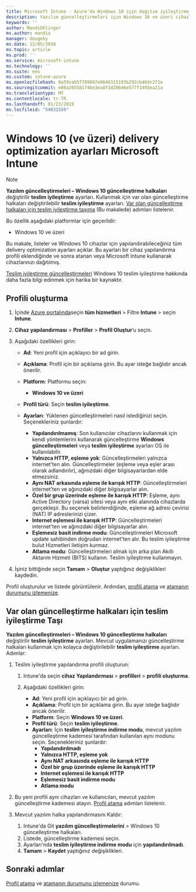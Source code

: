 ```yaml
---
title: Microsoft Intune - Azure'da Windows 10 için dağıtım iyileştirme ayarlarını | Microsoft Docs
description: Yazılım güncelleştirmeleri için Windows 10 ve üzeri cihazlar ile kullanılabilir teslimat iyileştirme bulut hizmetlerini kullanarak cihazlarınızı nasıl teslim edildiğini yapılandırın. Intune, internet'ten güncelleştirmeleri yüklemek için bir cihaz yapılandırma profili oluşturma. Ayrıca var olan güncelleştirme halkaları teslim iyileştirme profiliyle nasıl değiştirileceğini bakın.
keywords: ''
author: MandiOhlinger
ms.author: mandia
manager: dougeby
ms.date: 12/05/2018
ms.topic: article
ms.prod: ''
ms.service: microsoft-intune
ms.technology: ''
ms.suite: ems
ms.custom: intune-azure
ms.openlocfilehash: 0a59cab5f709897e064b315193b292cb46dc2f2e
ms.sourcegitcommit: e08a26558174be3ea8f3d20646e577f1493ea21a
ms.translationtype: MT
ms.contentlocale: tr-TR
ms.lasthandoff: 01/23/2019
ms.locfileid: "54831556"
---
```

# <a name="windows-10-and-newer-delivery-optimization-settings-in-microsoft-intune"></a>Windows 10 (ve üzeri) delivery optimization ayarları Microsoft Intune

> [!NOTE]
> **Yazılım güncelleştirmeleri – Windows 10 güncelleştirme halkaları** değiştirilir **teslim iyileştirme** ayarları. Kullanmak için var olan güncelleştirme halkaları değiştirilebilir **teslim iyileştirme** ayarları. [Var olan güncelleştirme halkaları için teslim iyileştirme taşıma](#move-existing-update-rings-to-delivery-optimization) (Bu makalede) adımları listelenir. 


Bu özellik aşağıdaki platformlar için geçerlidir:

- Windows 10 ve üzeri

Bu makale, listeler ve Windows 10 cihazlar için yapılandırabileceğiniz tüm delivery optimization ayarları açıklar. Bu ayarları bir cihaz yapılandırma profili eklendiğinde ve sonra atanan veya Microsoft Intune kullanarak cihazlarınızı dağıtılmış.

[Teslim iyileştirme güncelleştirmeleri](https://docs.microsoft.com/windows/deployment/update/waas-delivery-optimization) Windows 10 teslim iyileştirme hakkında daha fazla bilgi edinmek için harika bir kaynaktır.

## <a name="create-the-profile"></a>Profili oluşturma

1. İçinde [Azure portalında](https://portal.azure.com)seçin **tüm hizmetleri** > Filtre **Intune** > seçin **Intune**.

2. **Cihaz yapılandırması** > **Profiller** > **Profil Oluştur**’u seçin.

3. Aşağıdaki özellikleri girin:

    - **Ad**: Yeni profil için açıklayıcı bir ad girin.
    - **Açıklama**: Profil için bir açıklama girin. Bu ayar isteğe bağlıdır ancak önerilir.
    - **Platform**: Platformu seçin:  

        - **Windows 10 ve üzeri**

    - **Profil türü**: Seçin **teslim iyileştirme**.
    - **Ayarları**: Yüklenen güncelleştirmeleri nasıl istediğinizi seçin. Seçenekleriniz şunlardır: 

        - **Yapılandırılmamış**: Son kullanıcılar cihazlarını kullanmak için kendi yöntemlerini kullanarak güncelleştirme **Windows güncelleştirmeleri** veya **teslim iyileştirme** ayarları OS ile kullanılabilir.
        - **Yalnızca HTTP, eşleme yok**: Güncelleştirmeleri yalnızca internet'ten alın. Güncelleştirmeler (eşleme veya eşler arası olarak adlandırılır), ağınızdaki diğer bilgisayarlardan elde etmezsiniz.
        - **Aynı NAT arkasında eşleme ile karışık HTTP**: Güncelleştirmeleri internet'ten ve ağınızdaki diğer bilgisayarlar alın. 
        - **Özel bir grup üzerinde eşleme ile karışık HTTP**: Eşleme, aynı Active Directory (varsa) sitesi veya aynı etki alanında cihazlarda gerçekleşir. Bu seçenek belirlendiğinde, eşleme ağ adresi çevirisi (NAT) IP adreslerinizi çizer.
        - **Internet eşlemesi ile karışık HTTP**: Güncelleştirmeleri internet'ten ve ağınızdaki diğer bilgisayarlar alın.
        - **Eşlemesiz basit indirme modu**: Güncelleştirmeleri Microsoft update sahibinden doğrudan internet'ten alır. Bu teslim iyileştirme bulut Hizmetleri iletişim kurmaz.
        - **Atlama modu**: Güncelleştirmeleri almak için arka plan Akıllı Aktarım Hizmeti (BITS) kullanın. Teslim iyileştirme kullanmayın.

4. İşiniz bittiğinde seçin **Tamam** > **Oluştur** yaptığınız değişiklikleri kaydedin.

Profil oluşturulur ve listede görüntülenir. Ardından, [profili atama](device-profile-assign.md) ve [atamanın durumunu izlemenize](device-profile-monitor.md).

## <a name="move-existing-update-rings-to-delivery-optimization"></a>Var olan güncelleştirme halkaları için teslim iyileştirme Taşı

**Yazılım güncelleştirmeleri – Windows 10 güncelleştirme halkaları** değiştirilir **teslim iyileştirme** ayarları. Mevcut uygulamanızı güncelleştirme halkaları kullanmak için kolayca değiştirilebilir **teslim iyileştirme** ayarları. Adımlar:

1. Teslim iyileştirme yapılandırma profili oluşturun:

    1. Intune'da seçin **cihaz Yapılandırması** > **profilleri** > **profili oluşturma**.
    2. Aşağıdaki özellikleri girin:

        - **Ad**: Yeni profil için açıklayıcı bir ad girin.
        - **Açıklama**: Profil için bir açıklama girin. Bu ayar isteğe bağlıdır ancak önerilir.
        - **Platform**: Seçin **Windows 10 ve üzeri**.
        - **Profil türü**: Seçin **teslim iyileştirme**.
        - **Ayarları**: İçin **teslim iyileştirme indirme modu**, mevcut yazılım güncelleştirme kademesi tarafından kullanılan aynı modunu seçin. Seçenekleriniz şunlardır:
            - **Yapılandırılmadı**
            - **Yalnızca HTTP, eşleme yok**
            - **Aynı NAT arkasında eşleme ile karışık HTTP**
            - **Özel bir grup üzerinde eşleme ile karışık HTTP**
            - **Internet eşlemesi ile karışık HTTP**
            - **Eşlemesiz basit indirme modu**
            - **Atlama modu**

2. Bu yeni profili aynı cihazları ve kullanıcıları, mevcut yazılım güncelleştirme kademesi atayın. [Profil atama](device-profile-assign.md) adımları listelenir.

3. Mevcut yazılım halka yapılandırmasını Kaldır:
    1. Intune'da Git **yazılım güncelleştirmelerini** > Windows 10 güncelleştirme halkaları.
    2. Listede, güncelleştirme kademesi seçin.
    3. Ayarları'nda **teslim iyileştirme indirme modu** için **yapılandırılmadı**.
    4. **Tamam** > **Kaydet** yaptığınız değişiklikleri.

## <a name="next-steps"></a>Sonraki adımlar

[Profil atama](device-profile-assign.md) ve [atamanın durumunu izlemenize](device-profile-monitor.md) durumu.
